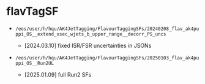 # flavTagSF

- `/eos/user/h/hqu/AK4JetTagging/FlavourTaggingSFs/20240208_flav_ak4puppi_OS__extend_xsec_wjets_b_upper_range__decorr_PS_uncs`

  - [2024.03.10] fixed ISR/FSR uncertainties in JSONs

- `/eos/user/h/hqu/AK4JetTagging/FlavourTaggingSFs/20250103_flav_ak4puppi_OS__Run2UL`
  - [2025.01.09] full Run2 SFs
